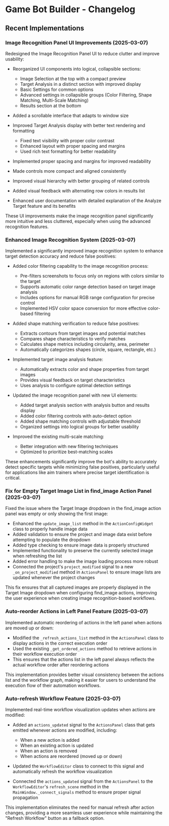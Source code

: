 # Game Bot Builder - Changelog

## Recent Implementations

### Image Recognition Panel UI Improvements (2025-03-07)

Redesigned the Image Recognition Panel UI to reduce clutter and improve usability:

- Reorganized UI components into logical, collapsible sections:
  - Image Selection at the top with a compact preview
  - Target Analysis in a distinct section with improved display
  - Basic Settings for common options
  - Advanced settings in collapsible groups (Color Filtering, Shape Matching, Multi-Scale Matching)
  - Results section at the bottom

- Added a scrollable interface that adapts to window size
- Improved Target Analysis display with better text rendering and formatting
  - Fixed text visibility with proper color contrast
  - Enhanced layout with proper spacing and margins
  - Used rich text formatting for better readability
- Implemented proper spacing and margins for improved readability
- Made controls more compact and aligned consistently
- Improved visual hierarchy with better grouping of related controls
- Added visual feedback with alternating row colors in results list
- Enhanced user documentation with detailed explanation of the Analyze Target feature and its benefits

These UI improvements make the image recognition panel significantly more intuitive and less cluttered, especially when using the advanced recognition features.

### Enhanced Image Recognition System (2025-03-07)

Implemented a significantly improved image recognition system to enhance target detection accuracy and reduce false positives:

- Added color filtering capability to the image recognition process:
  - Pre-filters screenshots to focus only on regions with colors similar to the target
  - Supports automatic color range detection based on target image analysis
  - Includes options for manual RGB range configuration for precise control
  - Implemented HSV color space conversion for more effective color-based filtering

- Added shape matching verification to reduce false positives:
  - Extracts contours from target images and potential matches
  - Compares shape characteristics to verify matches
  - Calculates shape metrics including circularity, area, perimeter
  - Automatically categorizes shapes (circle, square, rectangle, etc.)

- Implemented target image analysis feature:
  - Automatically extracts color and shape properties from target images
  - Provides visual feedback on target characteristics
  - Uses analysis to configure optimal detection settings

- Updated the image recognition panel with new UI elements:
  - Added target analysis section with analysis button and results display
  - Added color filtering controls with auto-detect option
  - Added shape matching controls with adjustable threshold
  - Organized settings into logical groups for better usability

- Improved the existing multi-scale matching:
  - Better integration with new filtering techniques
  - Optimized to prioritize best-matching scales

These enhancements significantly improve the bot's ability to accurately detect specific targets while minimizing false positives, particularly useful for applications like aim trainers where precise target identification is critical.

### Fix for Empty Target Image List in find_image Action Panel (2025-03-07)

Fixed the issue where the Target Image dropdown in the find_image action panel was empty or only showing the first image:

- Enhanced the `update_image_list` method in the `ActionConfigWidget` class to properly handle image data
- Added validation to ensure the project and image data exist before attempting to populate the dropdown
- Added type checking to ensure image data is properly structured
- Implemented functionality to preserve the currently selected image when refreshing the list
- Added error handling to make the image loading process more robust
- Connected the project's `project_modified` signal to a new `_on_project_modified` method in `ActionsPanel` to ensure image lists are updated whenever the project changes

This fix ensures that all captured images are properly displayed in the Target Image dropdown when configuring find_image actions, improving the user experience when creating image recognition-based workflows.

### Auto-reorder Actions in Left Panel Feature (2025-03-07)

Implemented automatic reordering of actions in the left panel when actions are moved up or down:

- Modified the `_refresh_actions_list` method in the `ActionsPanel` class to display actions in the correct execution order
- Used the existing `_get_ordered_actions` method to retrieve actions in their workflow execution order
- This ensures that the actions list in the left panel always reflects the actual workflow order after reordering actions

This implementation provides better visual consistency between the actions list and the workflow graph, making it easier for users to understand the execution flow of their automation workflows.

### Auto-refresh Workflow Feature (2025-03-07)

Implemented real-time workflow visualization updates when actions are modified:

- Added an `actions_updated` signal to the `ActionsPanel` class that gets emitted whenever actions are modified, including:

  - When a new action is added
  - When an existing action is updated
  - When an action is removed
  - When actions are reordered (moved up or down)

- Updated the `WorkflowEditor` class to connect to this signal and automatically refresh the workflow visualization

- Connected the `actions_updated` signal from the `ActionsPanel` to the `WorkflowEditor`'s `refresh_scene` method in the `MainWindow._connect_signals` method to ensure proper signal propagation

This implementation eliminates the need for manual refresh after action changes, providing a more seamless user experience while maintaining the "Refresh Workflow" button as a fallback option.